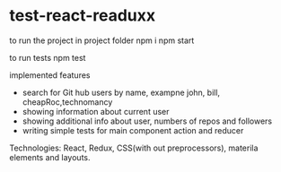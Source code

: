 # test-react-readuxx
to run the project
in project folder
npm i
npm start

to run tests
npm test

implemented features
- search for Git hub users by name, exampne john, bill, cheapRoc,technomancy
- showing information about current user
- showing additional info about user, numbers of repos and followers
- writing simple tests for main component action and reducer

Technologies: React, Redux, CSS(with out preprocessors), materila elements and layouts.